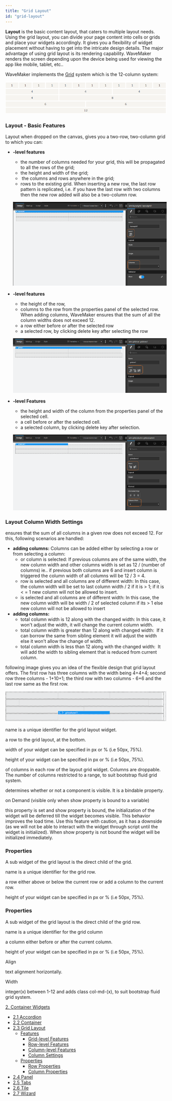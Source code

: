 ```yaml
---
title: "Grid Layout"
id: "grid-layout"
---
```


**Layout** is the basic content layout, that caters to multiple layout needs. Using the grid layout, you can divide your page content into cells or grids and place your widgets accordingly. It gives you a flexibility of widget placement without having to get into the intricate design details. The major advantage of using grid layout is its rendering capability. WaveMaker renders the screen depending upon the device being used for viewing the app like mobile, tablet, etc..

WaveMaker implements the [Grid](http://www.w3schools.com/bootstrap/bootstrap_grid_system.asp) system which is the 12-column system:

[![](../assets/gridlayout_bootstrap.png)](../assets/gridlayout_bootstrap.png)

### Layout - Basic Features

Layout when dropped on the canvas, gives you a two-row, two-column grid to which you can:

- **\-level features**
    
    - the number of columns needed for your grid, this will be propagated to all the rows of the grid;
    - the height and width of the grid;
    -  the columns and rows anywhere in the grid;
    - rows to the existing grid. When inserting a new row, the last row pattern is replicated, i.e. if you have the last row with two columns then the new row added will also be a two-column row.
    
    [![](../assets/gridlayout_props.png)](../assets/gridlayout_props.png)
- **\-level features**
    
    - the height of the row,
    - columns to the row from the properties panel of the selected row. When adding columns, WaveMaker ensures that the sum of all the column widths does not exceed 12.
    - a row either before or after the selected row
    - a selected row, by clicking delete key after selecting the row
    
    [![](../assets/gridlayout_rowprops.png)](../assets/gridlayout_rowprops.png)
- **\-level Features**
    
    - the height and width of the column from the properties panel of the selected cell.
    - a cell before or after the selected cell.
    - a selected column, by clicking delete key after selection.
    
    [![](../assets/gridlayout_colprops.png)](../assets/gridlayout_colprops.png)

### Layout Column Width Settings

ensures that the sum of all columns in a given row does not exceed 12. For this, following scenarios are handled:

- **adding columns:** Columns can be added either by selecting a row or from selecting a column:
    - or column is selected: If previous columns are of the same width, the new column width and other columns width is set as 12 / (number of columns) ie.. if previous both columns are 6 and insert column is triggered the column width of all columns will be 12 / 3 = 4.
    - row is selected and all columns are of different width: In this case, the column width will be set to last column width / 2 if it is > 1; if it is < = 1 new column will not be allowed to insert.
    - is selected and all columns are of different width: In this case, the new column width will be width / 2 of selected column if its > 1 else new column will not be allowed to insert
- **adding columns:**
    - total column width is 12 along with the changed width: In this case, it won't adjust the width, it will change the current column width.
    - total column width is greater than 12 along with changed width:  If it can borrow the same from sibling element it will adjust the width else it won't allow the change of width.
    - total column width is less than 12 along with the changed width:  It will add the width to sibling element that is reduced from current column.

following image gives you an idea of the flexible design that grid layout offers. The first row has three columns with the width being 4+4+4; second row three columns - 1+10+1; the third row with two columns - 6+6 and the last row same as the first row.

[![](../assets/gridlayout_final.png)](../assets/gridlayout_final.png)

name is a unique identifier for the grid layout widget.

a row to the grid layout, at the bottom.

width of your widget can be specified in px or % (i.e 50px, 75%).

height of your widget can be specified in px or % (i.e 50px, 75%).

of columns in each row of the layout grid widget. Columns are droppable. The number of columns restricted to a range, to suit bootstrap fluid grid system.

determines whether or not a component is visible. It is a bindable property.

on Demand (visible only when show property is bound to a variable)

this property is set and show property is bound, the initialization of the widget will be deferred till the widget becomes visible. This behavior improves the load time. Use this feature with caution, as it has a downside (as we will not be able to interact with the widget through script until the widget is initialized). When show property is not bound the widget will be initialized immediately.

### Properties

A sub widget of the grid layout is the direct child of the grid.

name is a unique identifier for the grid row.

a row either above or below the current row or add a column to the current row.

height of your widget can be specified in px or % (i.e 50px, 75%).

### Properties

A sub widget of the grid layout is the direct child of the grid row.

name is a unique identifier for the grid column

a column either before or after the current column.

height of your widget can be specified in px or % (i.e 50px, 75%).

Align

text alignment horizontally.

Width

integer(x) between 1-12 and adds class col-md-(x), to suit bootstrap fluid grid system.

[2\. Container Widgets](/learn/app-development/widgets/widget-library/#container)

- [2.1 Accordion](/learn/app-development/widgets/container/accordion/)
- [2.2 Container](/learn/app-development/widgets/container/container/)
- [2.3 Grid Layout](/learn/app-development/widgets/container/grid-layout/)
    - [Features](#features)
        - [Grid-level Features](#grid-features)
        - [Row-level Features](#row-features)
        - [Column-level Features](#column-features)
        - [Column Settings](#column-settings)
    - [Properties](#properties)
        - [Row Properties](#row-properties)
        - [Column Properties](#column-properties)
- [2.4 Panel](/learn/app-development/widgets/container/panel/)
- [2.5 Tabs](/learn/app-development/widgets/container/tabs/)
- [2.6 Tile](/learn/app-development/widgets/container/tile/)
- [2.7 Wizard](/learn/app-development/widgets/container/wizard/)
